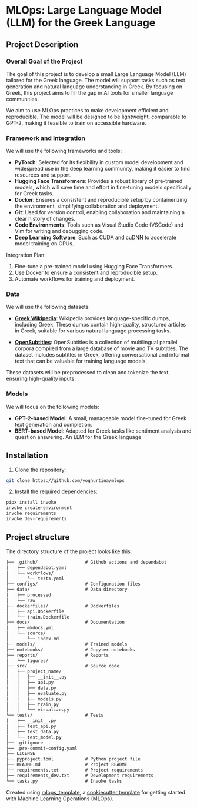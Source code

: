 # MLOps: Large Language Model (LLM) for the Greek Language

## Project Description

### Overall Goal of the Project
The goal of this project is to develop a small Large Language Model (LLM) tailored for the Greek language. 
The model will support tasks such as text generation and natural language understanding in Greek. 
By focusing on Greek, this project aims to fill the gap in AI tools for smaller language communities. 

We aim to use MLOps practices to make development efficient and reproducible.
The model will be designed to be lightweight, comparable to GPT-2, 
making it feasible to train on accessible hardware.

### Framework and Integration
We will use the following frameworks and tools:
- **PyTorch**: Selected for its flexibility in custom model development and widespread use in the deep learning community, making it easier to find resources and support.
- **Hugging Face Transformers**: Provides a robust library of pre-trained models, which will save time and effort in fine-tuning models specifically for Greek tasks.
- **Docker**: Ensures a consistent and reproducible setup by containerizing the environment, simplifying collaboration and deployment.
- **Git**: Used for version control, enabling collaboration and maintaining a clear history of changes.
- **Code Environments**: Tools such as Visual Studio Code (VSCode) and Vim for writing and debugging code.
- **Deep Learning Software**: Such as CUDA and cuDNN to accelerate model training on GPUs.

Integration Plan:
1. Fine-tune a pre-trained model using Hugging Face Transformers.
2. Use Docker to ensure a consistent and reproducible setup.
3. Automate workflows for training and deployment.

### Data
We will use the following datasets:

- **[Greek Wikipedia](https://huggingface.co/datasets/legacy-datasets/wikipedia?utm_source=chatgpt.com)**: Wikipedia provides language-specific dumps, 
including Greek. These dumps contain high-quality, structured articles in Greek, suitable for various natural language processing tasks.

- **[OpenSubtitles](https://paperswithcode.com/dataset/opensubtitles?utm_source=chatgpt.com)**: OpenSubtitles is a collection of multilingual parallel corpora compiled from a large database of movie and TV subtitles. The dataset includes subtitles in Greek, offering conversational and informal text that can be valuable for training language models.

These datasets will be preprocessed to clean and tokenize the text, ensuring high-quality inputs.

### Models
We will focus on the following models:
- **GPT-2-based Model**: A small, manageable model fine-tuned for Greek text generation and completion.
- **BERT-based Model**: Adapted for Greek tasks like sentiment analysis and question answering.
An LLM for the Greek language

## Installation

1. Clone the repository:
```bash
git clone https://github.com/yoghurtina/mlops
```
2. Install the required dependencies:
```bash
pipx install invoke
invoke create-environment
invoke requirements
invoke dev-requirements
```

## Project structure

The directory structure of the project looks like this:
```txt
├── .github/                  # Github actions and dependabot
│   ├── dependabot.yaml
│   └── workflows/
│       └── tests.yaml
├── configs/                  # Configuration files
├── data/                     # Data directory
│   ├── processed
│   └── raw
├── dockerfiles/              # Dockerfiles
│   ├── api.Dockerfile
│   └── train.Dockerfile
├── docs/                     # Documentation
│   ├── mkdocs.yml
│   └── source/
│       └── index.md
├── models/                   # Trained models
├── notebooks/                # Jupyter notebooks
├── reports/                  # Reports
│   └── figures/
├── src/                      # Source code
│   ├── project_name/
│   │   ├── __init__.py
│   │   ├── api.py
│   │   ├── data.py
│   │   ├── evaluate.py
│   │   ├── models.py
│   │   ├── train.py
│   │   └── visualize.py
└── tests/                    # Tests
│   ├── __init__.py
│   ├── test_api.py
│   ├── test_data.py
│   └── test_model.py
├── .gitignore
├── .pre-commit-config.yaml
├── LICENSE
├── pyproject.toml            # Python project file
├── README.md                 # Project README
├── requirements.txt          # Project requirements
├── requirements_dev.txt      # Development requirements
└── tasks.py                  # Invoke tasks
```

Created using [mlops_template](https://github.com/SkafteNicki/mlops_template),
a [cookiecutter template](https://github.com/cookiecutter/cookiecutter) for getting
started with Machine Learning Operations (MLOps).
